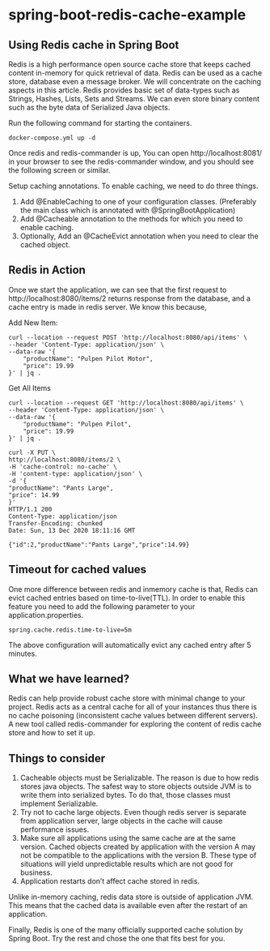 # spring-boot-redis-cache-example

## Using Redis cache in Spring Boot

Redis is a high performance open source cache store that keeps cached content in-memory for quick retrieval of data.
Redis can be used as a cache store, database even a message broker. We will concentrate on the caching aspects in this
article. Redis provides basic set of data-types such as Strings, Hashes, Lists, Sets and Streams. We can even store
binary content such as the byte data of Serialized Java objects.

Run the following command for starting the containers.

```shell
docker-compose.yml up -d
```

Once redis and redis-commander is up, You can open http://localhost:8081/ in your browser to see the redis-commander
window, and you should see the following screen or similar.

Setup caching annotations. To enable caching, we need to do three things.

1. Add @EnableCaching to one of your configuration classes. (Preferably the main class which is annotated with
   @SpringBootApplication)
2. Add @Cacheable annotation to the methods for which you need to enable caching.
3. Optionally, Add an @CacheEvict annotation when you need to clear the cached object.

## Redis in Action

Once we start the application, we can see that the first request to http://localhost:8080/items/2 returns response from
the database, and a cache entry is made in redis server. We know this because,

Add New Item:

```shell
curl --location --request POST 'http://localhost:8080/api/items' \
--header 'Content-Type: application/json' \
--data-raw '{
    "productName": "Pulpen Pilot Motor",
    "price": 19.99
}' | jq .
```

Get All Items

```shell
curl --location --request GET 'http://localhost:8080/api/items' \
--header 'Content-Type: application/json' \
--data-raw '{
    "productName": "Pulpen Pilot",
    "price": 19.99
}' | jq .
```

```shell
curl -X PUT \
http://localhost:8080/items/2 \
-H 'cache-control: no-cache' \
-H 'content-type: application/json' \
-d '{
"productName": "Pants Large",
"price": 14.99
}'
HTTP/1.1 200
Content-Type: application/json
Transfer-Encoding: chunked
Date: Sun, 13 Dec 2020 18:11:16 GMT

{"id":2,"productName":"Pants Large","price":14.99} 
```

## Timeout for cached values

One more difference between redis and inmemory cache is that, Redis can evict cached entries based on time-to-live(TTL).
In order to enable this feature you need to add the following parameter to your application.properties.

```shell
spring.cache.redis.time-to-live=5m
```

The above configuration will automatically evict any cached entry after 5 minutes.

## What we have learned?

Redis can help provide robust cache store with minimal change to your project. Redis acts as a central cache for all of
your instances thus there is no cache poisoning (inconsistent cache values between different servers). A new tool called
redis-commander for exploring the content of redis cache store and how to set it up.

## Things to consider

1. Cacheable objects must be Serializable. The reason is due to how redis stores java objects. The safest way to store
   objects outside JVM is to write them into serialized bytes. To do that, those classes must implement Serializable.
2. Try not to cache large objects. Even though redis server is separate from application server, large objects in the
   cache will cause performance issues.
3. Make sure all applications using the same cache are at the same version. Cached objects created by application with
   the version A may not be compatible to the applications with the version B. These type of situations will yield
   unpredictable results which are not good for business.
4. Application restarts don’t affect cache stored in redis.

Unlike in-memory caching, redis data store is outside of application JVM. This means that the cached data is available
even after the restart of an application.

Finally, Redis is one of the many officially supported cache solution by Spring Boot. Try the rest and chose the one
that fits best for you.